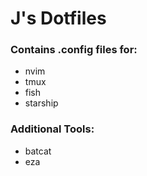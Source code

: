 # J's Dotfiles

### Contains .config files for:
- nvim
- tmux
- fish
- starship

### Additional Tools:
- batcat
- eza
